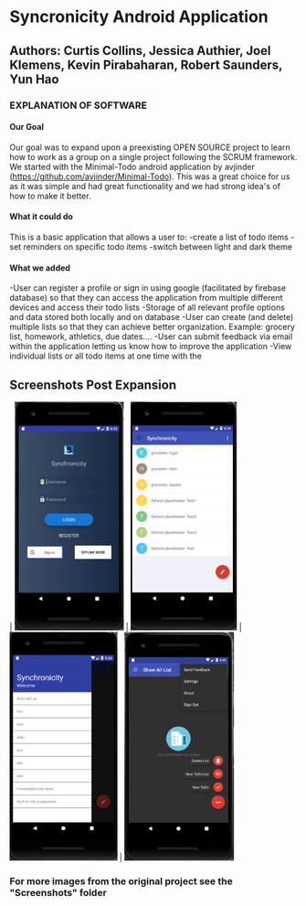 # Syncronicity Android Application

## Authors: Curtis Collins, Jessica Authier, Joel Klemens, Kevin Pirabaharan, Robert Saunders, Yun Hao

### EXPLANATION OF SOFTWARE
#### Our Goal
Our goal was to expand upon a preexisting OPEN SOURCE project to learn how to work as a group on a single project following the SCRUM framework. We started with the Minimal-Todo android application by avjinder (https://github.com/avjinder/Minimal-Todo). This was a great choice for us as it was simple and had great functionality and we had strong idea's of how to make it better.

#### What it could do
This is a basic application that allows a user to:
-create a list of todo items
-set reminders on specific todo items
-switch between light and dark theme

#### What we added
-User can register a profile or sign in using google (facilitated by firebase database) so that they can access the application from multiple different devices and access their todo lists
-Storage of all relevant profile options and data stored both locally and on database
-User can create (and delete) multiple lists so that they can achieve better organization. Example: grocery list, homework, athletics, due dates....
-User can submit feedback via email within the application letting us know how to improve the application
-View individual lists or all todo items at one time with the

## Screenshots Post Expansion
| <img src="/docs/login-page.png" height="400px"/> | <img src="/docs/all-items-light.png" height="400px"/> | <img src="/docs/lists-list.png" height="400px"/> | <img src="/docs/main-view-dark.png" height="400px"/>

### For more images from the original project see the "Screenshots" folder
